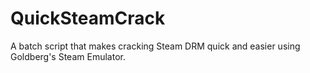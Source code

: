 # QuickSteamCrack
A batch script that makes cracking Steam DRM quick and easier using Goldberg's Steam Emulator.
